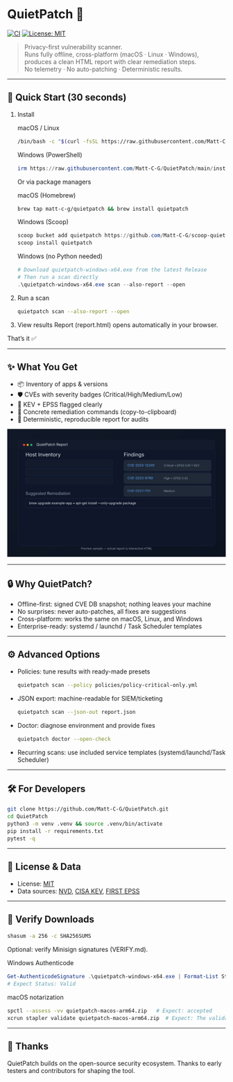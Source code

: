 # QuietPatch 🔐

[![CI](https://github.com/Matt-C-G/QuietPatch/actions/workflows/ci.yml/badge.svg)](https://github.com/Matt-C-G/QuietPatch/actions/workflows/ci.yml)
[![License: MIT](https://img.shields.io/badge/License-MIT-green.svg)](LICENSE)

> Privacy-first vulnerability scanner.  
> Runs fully offline, cross-platform (macOS · Linux · Windows), produces a clean HTML report with clear remediation steps.  
> No telemetry · No auto-patching · Deterministic results.

---

## 🚀 Quick Start (30 seconds)

1. Install

   macOS / Linux
   ```bash
   /bin/bash -c "$(curl -fsSL https://raw.githubusercontent.com/Matt-C-G/QuietPatch/main/install.sh)"
   ```

   Windows (PowerShell)
   ```powershell
   irm https://raw.githubusercontent.com/Matt-C-G/QuietPatch/main/install.ps1 | iex
   ```

   Or via package managers

   macOS (Homebrew)
   ```bash
   brew tap matt-c-g/quietpatch && brew install quietpatch
   ```

   Windows (Scoop)
   ```powershell
   scoop bucket add quietpatch https://github.com/Matt-C-G/scoop-quietpatch
   scoop install quietpatch
   ```

   Windows (no Python needed)
   ```powershell
   # Download quietpatch-windows-x64.exe from the latest Release
   # Then run a scan directly
   .\quietpatch-windows-x64.exe scan --also-report --open
   ```

2. Run a scan

   ```bash
   quietpatch scan --also-report --open
   ```

3. View results
   Report (report.html) opens automatically in your browser.

That’s it ✅

---

## ✨ What You Get

* 📦 Inventory of apps & versions
* 🛡️ CVEs with severity badges (Critical/High/Medium/Low)
* 🚨 KEV + EPSS flagged clearly
* 🔧 Concrete remediation commands (copy-to-clipboard)
* 📑 Deterministic, reproducible report for audits

<p align="center">
  <img src="docs/assets/screenshot-report.svg" alt="QuietPatch Report Preview" width="820"/>
</p>

---

## 🔒 Why QuietPatch?

* Offline-first: signed CVE DB snapshot; nothing leaves your machine
* No surprises: never auto-patches, all fixes are suggestions
* Cross-platform: works the same on macOS, Linux, and Windows
* Enterprise-ready: systemd / launchd / Task Scheduler templates

---

## ⚙️ Advanced Options

* Policies: tune results with ready-made presets

  ```bash
  quietpatch scan --policy policies/policy-critical-only.yml
  ```
* JSON export: machine-readable for SIEM/ticketing

  ```bash
  quietpatch scan --json-out report.json
  ```
* Doctor: diagnose environment and provide fixes

  ```bash
  quietpatch doctor --open-check
  ```
* Recurring scans: use included service templates (systemd/launchd/Task Scheduler)

---

## 🛠️ For Developers

```bash
git clone https://github.com/Matt-C-G/QuietPatch.git
cd QuietPatch
python3 -m venv .venv && source .venv/bin/activate
pip install -r requirements.txt
pytest -q
```

---

## 📄 License & Data

* License: [MIT](LICENSE)
* Data sources: [NVD](https://nvd.nist.gov/), [CISA KEV](https://www.cisa.gov/known-exploited-vulnerabilities-catalog), [FIRST EPSS](https://www.first.org/epss/)

---

## 🔑 Verify Downloads

```bash
shasum -a 256 -c SHA256SUMS
```

Optional: verify Minisign signatures (VERIFY.md).

Windows Authenticode
```powershell
Get-AuthenticodeSignature .\quietpatch-windows-x64.exe | Format-List Status, StatusMessage, SignerCertificate, TimeStamperCertificate
# Expect Status: Valid
```

macOS notarization
```bash
spctl --assess -vv quietpatch-macos-arm64.zip   # Expect: accepted
xcrun stapler validate quietpatch-macos-arm64.zip  # Expect: The validate action worked!
```

---

## 🙏 Thanks

QuietPatch builds on the open-source security ecosystem.
Thanks to early testers and contributors for shaping the tool.
